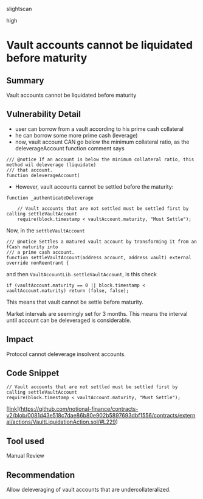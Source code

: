 slightscan

high

# Vault accounts cannot be liquidated before maturity

## Summary

Vault accounts cannot be liquidated before maturity

## Vulnerability Detail

- user can borrow from a vault according to his prime cash collateral
- he can borrow some more prime cash (leverage)
- now, vault account CAN go below the minimum collateral ratio, as the deleverageAccount function comment says

```solidity
/// @notice If an account is below the minimum collateral ratio, this method wil deleverage (liquidate)
/// that account.
function deleverageAccount(
```

- However, vault accounts cannot be settled before the maturity:

```solidity
function _authenticateDeleverage

	// Vault accounts that are not settled must be settled first by calling settleVaultAccount
	require(block.timestamp < vaultAccount.maturity, "Must Settle");
```

Now, in the `settleVaultAccount`

```solidity
/// @notice Settles a matured vault account by transforming it from an fCash maturity into
/// a prime cash account.
function settleVaultAccount(address account, address vault) external override nonReentrant {
```

and then `VaultAccountLib.settleVaultAccount`, is this check

```solidity
if (vaultAccount.maturity == 0 || block.timestamp < vaultAccount.maturity) return (false, false);
```

This means that vault cannot be settle before maturity.

Market intervals are seemingly set for 3 months. This means the interval until account can be deleveraged is considerable.  

## Impact

Protocol cannot deleverage insolvent accounts.

## Code Snippet

```solidity
// Vault accounts that are not settled must be settled first by calling settleVaultAccount
require(block.timestamp < vaultAccount.maturity, "Must Settle");
```

[[link](https://github.com/notional-finance/contracts-v2/blob/0081d43e518c7dae86b80e902b5897693dbf1556/contracts/external/actions/VaultLiquidationAction.sol/#L229)](https://github.com/notional-finance/contracts-v2/blob/0081d43e518c7dae86b80e902b5897693dbf1556/contracts/external/actions/VaultLiquidationAction.sol/#L229)

## Tool used

Manual Review

## Recommendation

Allow deleveraging of vault accounts that are undercollateralized.